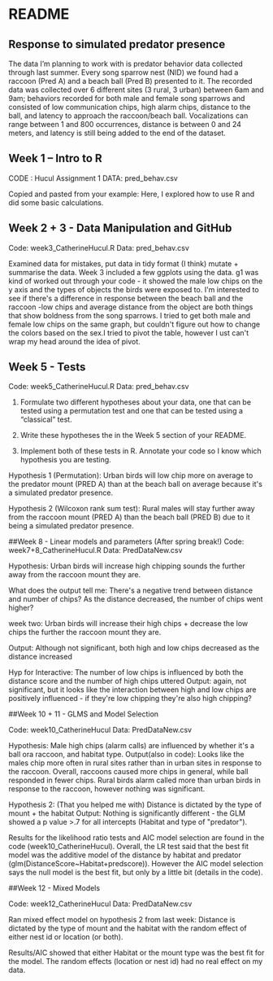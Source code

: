 README
================

## Response to simulated predator presence

The data I’m planning to work with is predator behavior data collected
through last summer. Every song sparrow nest (NID) we found had a
raccoon (Pred A) and a beach ball (Pred B) presented to it. The recorded
data was collected over 6 different sites (3 rural, 3 urban) between 6am
and 9am; behaviors recorded for both male and female song sparrows and
consisted of low communication chips, high alarm chips, distance to the
ball, and latency to approach the raccoon/beach ball. Vocalizations can
range between 1 and 800 occurrences, distance is between 0 and 24
meters, and latency is still being added to the end of the dataset.

## Week 1 – Intro to R

CODE : Hucul Assignment 1 DATA: pred_behav.csv

Copied and pasted from your example: Here, I explored how to use R and did some basic calculations.

## Week 2 + 3 - Data Manipulation and GitHub

Code: week3_CatherineHucul.R
Data: pred_behav.csv

Examined data for mistakes, put data in tidy format (I think) mutate + summarise the data. Week 3 included a few ggplots using the data. g1 was kind of worked out through your code - it showed the male low chips on the y axis and the types of objects the birds were exposed to. I'm interested to see if there's a difference in response between the beach ball and the raccoon -low chips and average distance from the object are both things that show boldness from the song sparrows. I tried to get both male and female low chips on the same graph, but couldn't figure out how to change the colors based on the sex.I tried to pivot the table, however I ust can't wrap my head around the idea of pivot.

## Week 5 - Tests

Code: week5_CatherineHucul.R
Data: pred_behav.csv

1. Formulate two different hypotheses about your data, one that can be tested using a permutation test and one that can be tested using a “classical” test.

2. Write these hypotheses the in the Week 5 section of your README.

3. Implement both of these tests in R. Annotate your code so I know which hypothesis you are testing.



Hypothesis 1 (Permutation): Urban birds will low chip more on average to the predator mount (PRED A) than at the beach ball on average because it's a simulated predator presence.

Hypothesis 2 (Wilcoxon rank sum test): Rural males will stay further away from the raccoon mount (PRED A) than the beach ball (PRED B) due to it being a simulated predator presence.

##Week 8 - Linear models and parameters (After spring break!)
Code: week7+8_CatherineHucul.R
Data: PredDataNew.csv

Hypothesis: Urban birds will increase high chipping sounds the further away from the raccoon mount they are.

What does the output tell me: There's a negative trend between distance and number of chips? As the distance decreased, the number of chips went higher?


week two: Urban birds will increase their high chips + decrease the low chips the further the raccoon mount they are.

Output: Although not significant, both high and low chips decreased as the distance increased

Hyp for Interactive: The number of low chips is influenced by both the distance score and the number of high chips uttered
Output: again, not significant, but it looks like the interaction between high and low chips are positively influenced - if they're low chipping they're also high chipping?

##Week 10 + 11 - GLMS and Model Selection

Code: week10_CatherineHucul
Data: PredDataNew.csv

Hypothesis: Male high chips (alarm calls) are influenced by whether it's a ball ora raccoon, and habitat type.
Output(also in code): Looks like the males chip more often in rural sites rather than in urban sites in response to the raccoon. Overall, raccoons caused more chips in general, while ball responded in fewer chips. Rural birds alarm called more than urban birds in response to the raccoon, however nothing was significant.


Hypothesis 2: (That you helped me with) Distance is dictated by the type of mount + the habitat
Output: Nothing is significantly different - the GLM showed a p value >.7 for all intercepts (Habitat and type of "predator"). 

Results for the likelihood ratio tests and AIC model selection are found in the code (week10_CatherineHucul). Overall, the LR test said that the best fit model was the additive model of the distance by habitat and predator (glm(DistanceScore~Habitat+predscore)). However the AIC model selection says the null model is the best fit, but only by a little bit (details in the code).

##Week 12 - Mixed Models

Code: week12_CatherineHucul
Data: PredDataNew.csv

Ran mixed effect model on hypothesis 2 from last week: Distance is dictated by the type of mount and the habitat with the random effect of either nest id or location (or both). 

Results/AIC showed that either Habitat or the mount type was the best fit for the model. The random effects (location or nest id) had no real effect on my data. 